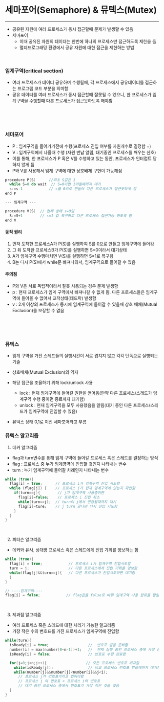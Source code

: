 # 세마포어(Semaphore) & 뮤텍스(Mutex)
---
- 공유된 자원에 여러 프로세스가 동시 접근할때 문제가 발생할 수 있음
- 세마포어
  - 이때 공유된 자원의 데이터는 한번에 하나의 프로세스만 접근하도록 제한을 둠
  - 멀티프로그래밍 환경에서 공유 자원에 대한 접근을 제한하는 방법
 
<br>
 
### 임계구역(critical section)
- 여러 프로세스가 데이터 공유하며 수행될때, 각 프로세스에서 공유데이터를 접근하는 프로그램 코드 부분을 의미함
- 공유 데이터를 여러 프로세스가 동시 접근할때 잘못될 수 있으니, 한 프로세스가 임계구역을 수행할때 다른 프로세스가 접근못하도록 해야함

<br>
<br>
<br>


### 세마포어
- P : 임계구역을 들어가기전에 수행(프로세스 진입 여부를 자원개수로 결정함 =)
- V : 임계구역에서 나올때 수행 (자원 반납 알림, 대기중인 프로세스를 깨우는 신호)
- 이를 통해, 한 프로세스가 P 혹은 V를 수행하고 있는 동안, 프로세스가 인터럽트 당하지 않게 됨
- P와 V를 사용해서 임계 구역에 대한 상호배제 구현이 가능해짐

```cpp
procedure P(S)      //최초 S값은 1
  while S=0 do wait  // S=0이면 1이될때까지 대기
  s:=s-1            // s를 0으로 만들어 다른 프로세스가 접근못하게 함
end P

--- 임계구역 ---

procedure V(S)  // 현재 상태 s=0임
  S:=S+1        // s=1 값 복구하고 다른 프로세스 접근가능 하도록 함
end V
```
#### 동작 원리
1. 먼저 도착한 프로세스A가 P(S)를 실행하여 S를 0으로 만들고 임계구역에 들어감
2. 그 뒤 도착한 프로세스B가 P(S)를 실행하면 S=0이라서 대기상태
3. A가 임계구역 수행마치면 V(S)를 실행하면 S=1로 복구됨
4. B는 다시 P(S)에서 while문 빠져나와서, 임계구역으로 들어갈 수 있음



#### 주의점
- P와 V은 서로 독립적이라서 잘못 사용되는 경우 문제 발생함
- p : 현재 프로세스가 임계 구역에서 빠져나갈 수 없게 됨. 다른 프로세스들은 임계구역에 들어올 수 없어서 교착상태(데드락) 발생함
- v : 2개 이상의 프로세스가 동시에 임계구역에 들어갈 수 있을때 상호 배체(Mutual Exclusion)를 보장할 수 없음

<br>
<br>
<br>

### 뮤텍스
- 임계 구역을 가진 스레드들의 실행시간이 서로 겹치지 않고 각각 단독으로 실행되는 기술
- 상호배체(Mutual Exclusion)의 약자
- 해당 접근을 조율하기 위해 lock/unlock 사용
  - lock : 현재 임계구역에 들어갈 권한을 얻어옴(만약 다른 프로세스/스레드가 임계구역 수행 중이면 종료까지 대기함)
  - unlock : 현재 임계구역을 모두 사용했음을 알림(대기 중인 다른 프로세스/스레드가 임계구역에 진입할 수 있음)
 
- 뮤텍스 상태 0,1로 이진 세마포어라고 부름



### 뮤텍스 알고리즘
1. 데커 알고리즘
- flag과 turn변수를 통해 임계 구역에 들어갈 프로세스 혹은 스레드를 결정하는 방식
- flag : 프로세스 중 누가 임계영역에 진입할 것인지 나타내는 변수
- turn : 누가 임계구역에 들어갈 차례인지 나타내는 변수
```cpp
while (true){
  flag[i] = true;      // 프로세스 i가 임계구역 진입 시도함
  while (flag[j]) {    // 프로세스 j가 현재 임계구역에 있는지 확인함
    if(turn==j){        // j가 임계구역 사용중이면
      flag[i]=false;    // 프로세스 i 진입 취소
      while(turn==j);  // turn이 j에서 변경될때까지 대기
      flag[i]=ture;    // j turn 끝나면 다시 진입 시도함
    }
  }
}
```

<br>

2. 피터슨 알고리즘
- 데커와 유사, 상대방 프로세스 혹은 스레드에게 진입 기회를 양보하는 함
```cpp
while (true){
  flag[i] = true;            // 프로세스 i가 임계구역 진입시도함
  turn = j;                  // 다른 프로세스에게 진입 기회를 양보함
  while(flag[j]&&turn==j){   // 다른 프로세스가 진입시도하면 대기함
  }
}

// ----임계구역----
flag[i] = false;            // flag값을 false로 바꿔 임계구역 사용 완료를 알림
```

<br>

3. 제과점 알고리즘
- 여러 프로세스 혹은 스레드에 대한 처리가 가능한 알고리즘
- 가장 작은 수의 번호표를 가진 프로세스가 임계구역에 진입함
```cpp
while(ture){
  isReady[i] = true;                  //  번호표 받을 준비함
  number[i] = max(number[0~n-1])+1;   //  현재 실행 중인 프로세스 중에 가장 큰 번호를 배정받음
  isReady[i] = false;                 // 번호표 수령 완료함

  for(j=0;j<n;j++){                  // 모든 프로세스 번호표 비교함
    while(isReady[j]);                // 비교 프로세스 번호표 받을때까지 대기함
    while(number[j]&&number[j]<number[i]&&j<i);
      // 프로세스 j가 번호표가지고 있어야함
      // 프로세스 j 의 번호표 < 프로세스 i의 번호표
      // 대기 중인 프로세스 중에서 번호표가 가장 작은 것을 찾음
  }
}
```
